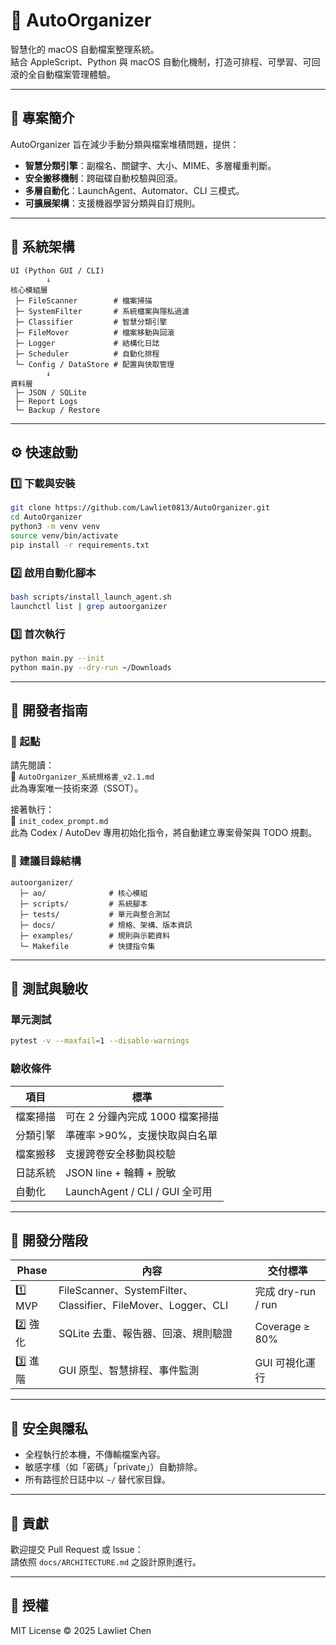 # 🤖 AutoOrganizer

智慧化的 macOS 自動檔案整理系統。  
結合 AppleScript、Python 與 macOS 自動化機制，打造可排程、可學習、可回滾的全自動檔案管理體驗。

---

## 🚀 專案簡介

AutoOrganizer 旨在減少手動分類與檔案堆積問題，提供：  
- **智慧分類引擎**：副檔名、關鍵字、大小、MIME、多層權重判斷。  
- **安全搬移機制**：跨磁碟自動校驗與回滾。  
- **多層自動化**：LaunchAgent、Automator、CLI 三模式。  
- **可擴展架構**：支援機器學習分類與自訂規則。  

---

## 🧩 系統架構

```
UI (Python GUI / CLI)
        ↓
核心模組層
 ├─ FileScanner        # 檔案掃描
 ├─ SystemFilter       # 系統檔案與隱私過濾
 ├─ Classifier         # 智慧分類引擎
 ├─ FileMover          # 檔案移動與回滾
 ├─ Logger             # 結構化日誌
 ├─ Scheduler          # 自動化排程
 └─ Config / DataStore # 配置與快取管理
        ↓
資料層
 ├─ JSON / SQLite
 ├─ Report Logs
 └─ Backup / Restore
```

---

## ⚙️ 快速啟動

### 1️⃣ 下載與安裝
```bash
git clone https://github.com/Lawliet0813/AutoOrganizer.git
cd AutoOrganizer
python3 -m venv venv
source venv/bin/activate
pip install -r requirements.txt
```

### 2️⃣ 啟用自動化腳本
```bash
bash scripts/install_launch_agent.sh
launchctl list | grep autoorganizer
```

### 3️⃣ 首次執行
```bash
python main.py --init
python main.py --dry-run ~/Downloads
```

---

## 🧠 開發者指南

### 📘 起點
請先閱讀：  
📄 `AutoOrganizer_系統規格書_v2.1.md`  
此為專案唯一技術來源（SSOT）。

接著執行：  
📄 `init_codex_prompt.md`  
此為 Codex / AutoDev 專用初始化指令，將自動建立專案骨架與 TODO 規劃。

### 📂 建議目錄結構
```
autoorganizer/
  ├─ ao/              # 核心模組
  ├─ scripts/         # 系統腳本
  ├─ tests/           # 單元與整合測試
  ├─ docs/            # 規格、架構、版本資訊
  ├─ examples/        # 規則與示範資料
  └─ Makefile         # 快捷指令集
```

---

## 🧪 測試與驗收

### 單元測試
```bash
pytest -v --maxfail=1 --disable-warnings
```

### 驗收條件
| 項目 | 標準 |
|------|------|
| 檔案掃描 | 可在 2 分鐘內完成 1000 檔案掃描 |
| 分類引擎 | 準確率 >90%，支援快取與白名單 |
| 檔案搬移 | 支援跨卷安全移動與校驗 |
| 日誌系統 | JSON line + 輪轉 + 脫敏 |
| 自動化 | LaunchAgent / CLI / GUI 全可用 |

---

## 🧱 開發分階段

| Phase | 內容 | 交付標準 |
|-------|------|-----------|
| 1️⃣ MVP | FileScanner、SystemFilter、Classifier、FileMover、Logger、CLI | 完成 dry-run / run |
| 2️⃣ 強化 | SQLite 去重、報告器、回滾、規則驗證 | Coverage ≥ 80% |
| 3️⃣ 進階 | GUI 原型、智慧排程、事件監測 | GUI 可視化運行 |

---

## 🔐 安全與隱私
- 全程執行於本機，不傳輸檔案內容。
- 敏感字樣（如「密碼」「private」）自動排除。
- 所有路徑於日誌中以 `~/` 替代家目錄。

---

## 👥 貢獻
歡迎提交 Pull Request 或 Issue：  
請依照 `docs/ARCHITECTURE.md` 之設計原則進行。

---

## 🧾 授權
MIT License © 2025 Lawliet Chen
